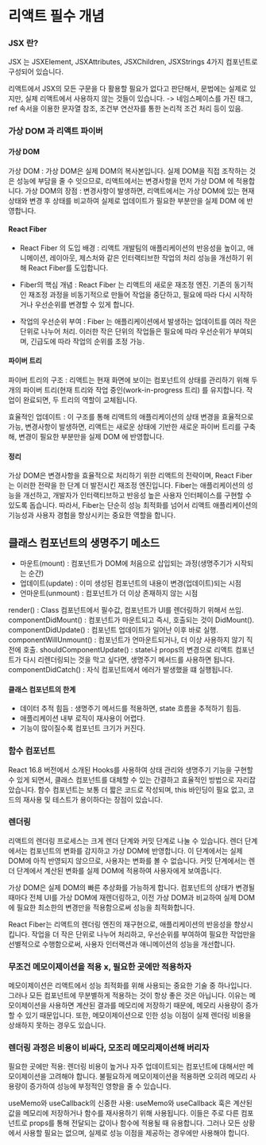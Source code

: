 # 리액트 필수 개념

### JSX 란?

JSX 는 JSXElement, JSXAttributes, JSXChildren, JSXStrings 4가지 컴포넌트로 구성되어 있습니다.

리액트에서 JSX의 모든 구문을 다 활용할 필요가 없다고 판단해서, 문법에는 실제로 있지만, 실제 리액트에서 사용하지 않는 것들이 있습니다. -> 네임스페이스를 가진 태그, ref 속서을 이용한 문자열 참조, 조건부 연산자를 통한 논리적 조건 처리 등이 있음.

### 가상 DOM 과 리액트 파이버

#### 가상 DOM

가상 DOM : 가상 DOM은 실제 DOM의 복사본입니다. 실제 DOM을 직접 조작하는 것은 성능에 부담을 줄 수 잇으므로, 리액트에서는 변경사항을 먼저 가상 DOM 에 적용합니다.
가상 DOM의 장점 : 변경사항이 발생하면, 리액트에서는 가상 DOM에 있는 현재 상태와 변경 후 상태를 비교하여 실제로 업데이트가 필요한 부분만을 실제 DOM 에 반영합니다.

#### React Fiber

- React Fiber 의 도입 배경 : 리액트 개발팀의 애플리케이션의 반응성을 높이고, 애니메이션, 레이아웃, 제스처와 같은 인터랙티브한 작업의 처리 성능을 개선하기 위해 React Fiber를 도입합니다.

- Fiber의 핵심 개념 : React Fiber 는 리액트의 새로운 재조정 엔진. 기존의 동기적인 재조정 과정을 비동기적으로 만들어 작업을 중단하고, 필요에 따라 다시 시작하거나 우선순위를 변경할 수 있게 합니다.

- 작업의 우선순위 부여 : Fiber 는 애플리케이션에서 발생하는 업데이트를 여러 작은 단위로 나누어 처리. 이러한 작은 단위의 작업들은 필요에 따라 우선순위가 부여되며, 긴급도에 따라 작업의 순위를 조정 가능.

#### 파이버 트리

파이버 트리의 구조 : 리액트는 현재 화면에 보이는 컴포넌트의 상태를 관리하기 위해 두 개의 파이버 트리(현재 트리와 작업 중인(work-in-progress 트리) 를 유지합니다. 작업이 완료되면, 두 트리의 역할이 교체됩니다.

효율적인 업데이트 : 이 구조를 통해 리액트의 애플리케이션의 상태 변경을 효율적으로 가능, 변경사항이 발생하면, 리액트는 새로운 상태에 기반한 새로운 파이버 트리를 구축 해, 변경이 필요한 부분만을 실제 DOM 에 반영합니다.

#### 정리

가상 DOM은 변경사항을 효율적으로 처리하기 위한 리액트의 전략이며, React Fiber는 이러한 전략을 한 단계 더 발전시킨 재조정 엔진입니다. Fiber는 애플리케이션의 성능을 개선하고, 개발자가 인터랙티브하고 반응성 높은 사용자 인터페이스를 구현할 수 있도록 돕습니다. 따라서, Fiber는 단순히 성능 최적화를 넘어서 리액트 애플리케이션의 기능성과 사용자 경험을 향상시키는 중요한 역할을 합니다.

## 클래스 컴포넌트의 생명주기 메소드

- 마운트(mount) : 컴포넌트가 DOM에 처음으로 삽입되는 과정(생명주기가 시작되는 순간)
- 업데이트(update) : 이미 생성된 컴포넌트의 내용이 변경(업데이트)되는 시점
- 언마운트(unmount) : 컴포넌트가 더 이상 존재하지 않는 시점

render() : Class 컴포넌트에서 필수값, 컴포넌트가 UI를 렌더링하기 위해서 쓰임.
componentDidMount() : 컴포넌트가 마운트되고 즉시, 호출되는 것이 DidMount().
componentDidUpdate() : 컴포넌트 업데이트가 일어난 이후 바로 실행.
componentWillUnmount() : 컴포넌트가 언마운트되거나, 더 이상 사용하지 않기 직전에 호출.
shouldComponentUpdate() : state나 props의 변경으로 리액트 컴포넌트가 다시 리렌더링되는 것을 막고 싶다면, 생명주기 메서드를 사용하면 됩니다.
componentDidCatch() : 자식 컴포넌트에서 에러가 발생했을 떄 실행됩니다.

#### 클래스 컴포넌트의 한계

- 데이터 추적 힘듬 : 생명주기 메서드를 적용하면, state 흐름을 추적하기 힘듬.
- 애플리케이션 내부 로직이 재사용이 어렵다.
- 기능이 많이질수록 컴포넌트 크기가 커진다.

### 함수 컴포넌트

React 16.8 버전에서 소개된 Hooks를 사용하여 상태 관리와 생명주기 기능을 구현할 수 있게 되면서, 클래스 컴포넌트를 대체할 수 있는 간결하고 효율적인 방법으로 자리잡았습니다. 함수 컴포넌트는 보통 더 짧은 코드로 작성되며, this 바인딩이 필요 없고, 코드의 재사용 및 테스트가 용이하다는 장점이 있습니다.

### 렌더링

리액트의 렌더링 프로세스는 크게 렌더 단계와 커밋 단계로 나눌 수 있습니다. 렌더 단계에서는 컴포넌트의 변화를 감지하고 가상 DOM에 반영합니다. 이 단계에서는 실제 DOM에 아직 반영되지 않으므로, 사용자는 변화를 볼 수 없습니다. 커밋 단계에서는 렌더 단계에서 계산된 변화를 실제 DOM에 적용하여 사용자에게 보여줍니다.

가상 DOM은 실제 DOM의 빠른 추상화를 가능하게 합니다. 컴포넌트의 상태가 변경될 때마다 전체 UI를 가상 DOM에 재렌더링하고, 이전 가상 DOM과 비교하여 실제 DOM에 필요한 최소한의 변경만을 적용함으로써 성능을 최적화합니다.

React Fiber는 리액트의 렌더링 엔진의 재구현으로, 애플리케이션의 반응성을 향상시킵니다. 작업을 더 작은 단위로 나누어 처리하고, 우선순위를 부여하여 필요한 작업만을 선별적으로 수행함으로써, 사용자 인터랙션과 애니메이션의 성능을 개선합니다.

### 무조건 메모이제이션을 적용 x, 필요한 곳에만 적용하자

메모이제이션은 리액트에서 성능 최적화를 위해 사용되는 중요한 기술 중 하나입니다. 그러나 모든 컴포넌트에 무분별하게 적용하는 것이 항상 좋은 것은 아닙니다. 이유는 메모이제이션을 사용하면 계산된 결과를 메모리에 저장하기 때문에, 메모리 사용량이 증가할 수 있기 때문입니다. 또한, 메모이제이션으로 인한 성능 이점이 실제 렌더링 비용을 상쇄하지 못하는 경우도 있습니다.

### 렌더링 과정은 비용이 비싸다, 모조리 메모리제이션해 버리자

필요한 곳에만 적용: 렌더링 비용이 높거나 자주 업데이트되는 컴포넌트에 대해서만 메모이제이션을 고려해야 합니다. 불필요하게 메모이제이션을 적용하면 오히려 메모리 사용량이 증가하여 성능에 부정적인 영향을 줄 수 있습니다.

useMemo와 useCallback의 신중한 사용: useMemo와 useCallback 훅은 계산된 값을 메모리에 저장하거나 함수를 재사용하기 위해 사용됩니다. 이들은 주로 다른 컴포넌트로 props를 통해 전달되는 값이나 함수에 적용될 때 유용합니다. 그러나 모든 상황에서 사용할 필요는 없으며, 실제로 성능 이점을 제공하는 경우에만 사용해야 합니다.
